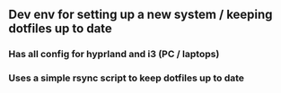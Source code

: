 ## Dev env for setting up a new system / keeping dotfiles up to date

### Has all config for hyprland and i3 (PC / laptops)

### Uses a simple rsync script to keep dotfiles up to date
